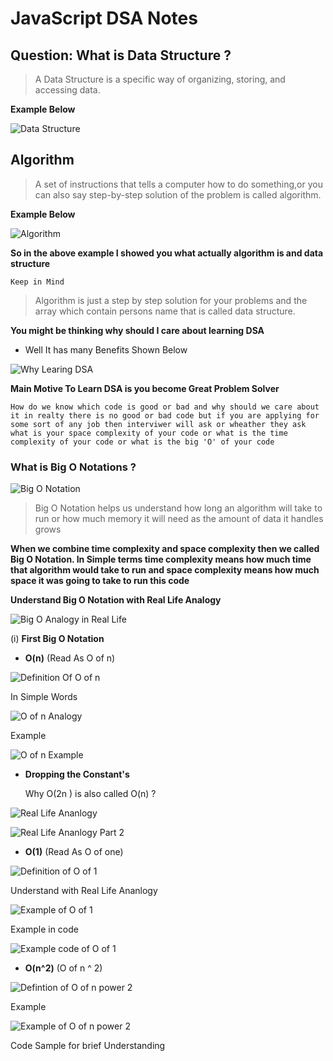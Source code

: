 # JavaScript DSA Notes

## Question: What is Data Structure ?
 > A Data Structure is a specific way of organizing, storing, and accessing data.

__Example Below__

![Data Structure](../DSA-with-JavaScript/assests/Data%20Structure.png)


## Algorithm
> A set of instructions that tells a computer how to do something,or you can also say step-by-step solution of the problem is called algorithm.

__Example Below__

![Algorithm](../DSA-with-JavaScript/assests/Algorithm.png)


__So in the above example I showed you what actually algorithm is and data structure__

```Keep in Mind``` 
> Algorithm is just a step by step solution for your problems and the array which contain persons name that is called data structure.

__You might be thinking why should I care about learning DSA__

* Well It has many Benefits Shown Below

![Why Learing DSA](../DSA-with-JavaScript/assests/Why%20Learning%20DSA.png)

__Main Motive To Learn DSA is you become Great Problem Solver__

```How do we know which code is good or bad and why should we care about it in realty there is no good or bad code but if you are applying for some sort of any job then interviwer will ask or wheather they ask what is your space complexity of your code or what is the time complexity of your code or what is the big 'O' of your code```

### What is Big O Notations ?

![Big O Notation](../DSA-with-JavaScript/assests/Big%20O%20Notation.png)

> Big O Notation helps us understand how long an algorithm will take to run or how much memory it will need as the amount of data it handles grows

__When we combine time complexity and space complexity then we called Big O Notation. In Simple terms time complexity means how much time that algorithm would take to run and space complexity means how much space it was going to take to run this code__

__Understand Big O Notation with Real Life Analogy__

![Big O Analogy in Real Life](../DSA-with-JavaScript/assests/Big%20O%20Analogy.png)

(i) __First Big O Notation__

* __O(n)__ (Read As O of n)

![Definition Of O of n](../DSA-with-JavaScript/assests/O%20of%20n.png)

In Simple Words

![O of n Analogy](../DSA-with-JavaScript/assests/O%20of%20n%20Real%20LIfe%20Analogy.png)

Example

![O of n Example](../DSA-with-JavaScript/assests/O%20of%20n%20example.png)

* __Dropping the Constant's__

  Why O(2n ) is also called O(n) ?

![Real Life Ananlogy](../DSA-with-JavaScript/assests/Real%20life%20Example%20O%20of%202n.png)

![Real Life Ananlogy Part 2](../DSA-with-JavaScript/assests/Real%20Life%20Example%20O%20of%202n%20(Part%202).png)

* __O(1)__ (Read As O of one)

![Definition of O of 1](../DSA-with-JavaScript/assests/Defintion%20O%20of%20One.png)

Understand with Real Life Ananlogy

![Example of O of 1](../DSA-with-JavaScript/assests/Real%20Life%20Example%20of%20O%20of%20One.png)

Example in code

![Example code of O of 1](../DSA-with-JavaScript/assests/Example%20code%20of%20O%20of%201.png)

* __O(n^2)__ (O of n ^ 2)

![Defintion of O of n power 2](../DSA-with-JavaScript/assests/Definition%20of%20O%20of%20n%20Power%202.png)

Example

![Example of O of n power 2](../DSA-with-JavaScript/assests/Example%20of%20O%20of%20n%20Power%202.png)

Code Sample for brief Understanding

